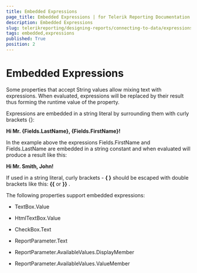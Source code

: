 ```yaml
---
title: Embedded Expressions
page_title: Embedded Expressions | for Telerik Reporting Documentation
description: Embedded Expressions
slug: telerikreporting/designing-reports/connecting-to-data/expressions/using-expressions/embedded-expressions
tags: embedded,expressions
published: True
position: 2
---
```


# Embedded Expressions



Some properties that accept String values allow mixing text with 		expressions. When evaluated, expressions will be replaced by their 		result thus forming the runtime value of the property.

Expressions are embedded in a string literal by surrounding them 		with curly brackets {}:

__Hi Mr. {Fields.LastName}, {Fields.FirstName}!__ 

In the example above the expressions Fields.FirstName and 		Fields.LastName are embedded in a string constant and when evaluated will 		produce a result like this:

__Hi Mr. Smith, John!__ 

If used in a string literal, curly brackets - __{ }__  should be escaped 		with double brackets like this: __{{__  or __}}__ .

The following properties support embedded expressions:

* TextBox.Value

* HtmlTextBox.Value

* CheckBox.Text

* ReportParameter.Text

* ReportParameter.AvailableValues.DisplayMember

* ReportParameter.AvailableValues.ValueMember
